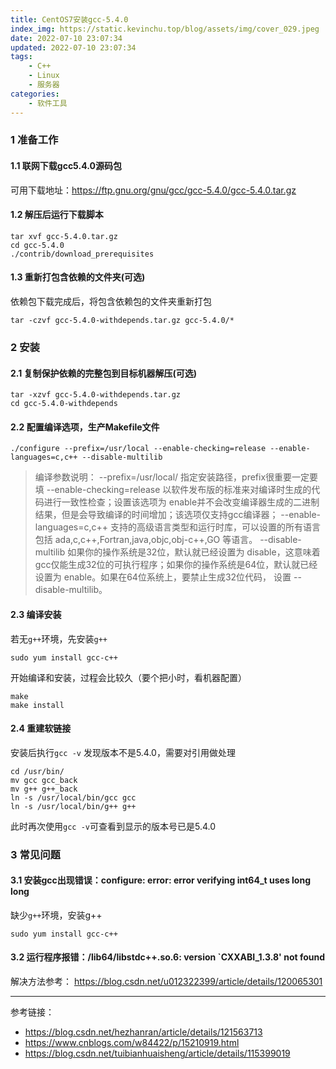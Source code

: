 ```yaml
---
title: CentOS7安装gcc-5.4.0
index_img: https://static.kevinchu.top/blog/assets/img/cover_029.jpeg
date: 2022-07-10 23:07:34
updated: 2022-07-10 23:07:34
tags:
    - C++
    - Linux
    - 服务器
categories:
    - 软件工具
---
```

### 1 准备工作


#### 1.1 联网下载gcc5.4.0源码包
可用下载地址：https://ftp.gnu.org/gnu/gcc/gcc-5.4.0/gcc-5.4.0.tar.gz

#### 1.2 解压后运行下载脚本
```
tar xvf gcc-5.4.0.tar.gz
cd gcc-5.4.0
./contrib/download_prerequisites
```

#### 1.3 重新打包含依赖的文件夹(可选)
依赖包下载完成后，将包含依赖包的文件夹重新打包
```
tar -czvf gcc-5.4.0-withdepends.tar.gz gcc-5.4.0/*
```

### 2 安装


#### 2.1 复制保护依赖的完整包到目标机器解压(可选)
```
tar -xzvf gcc-5.4.0-withdepends.tar.gz
cd gcc-5.4.0-withdepends
```

#### 2.2 配置编译选项，生产Makefile文件
```
./configure --prefix=/usr/local --enable-checking=release --enable-languages=c,c++ --disable-multilib

```
>编译参数说明：
>--prefix=/usr/local/ 指定安装路径，prefix很重要一定要填
--enable-checking=release 以软件发布版的标准来对编译时生成的代码进行一致性检查；设置该选项为 enable并不会改变编译器生成的二进制结果，但是会导致编译的时间增加；该选项仅支持gcc编译器；
--enable-languages=c,c++ 支持的高级语言类型和运行时库，可以设置的所有语言包括 ada,c,c++,Fortran,java,objc,obj-c++,GO 等语言。
--disable-multilib 如果你的操作系统是32位，默认就已经设置为 disable，这意味着gcc仅能生成32位的可执行程序；如果你的操作系统是64位，默认就已经设置为 enable。如果在64位系统上，要禁止生成32位代码， 设置 --disable-multilib。


#### 2.3 编译安装

若无```g++```环境，先安装```g++```
```
sudo yum install gcc-c++
```
开始编译和安装，过程会比较久（要个把小时，看机器配置）
```
make
make install
```

#### 2.4 重建软链接

安装后执行```gcc -v``` 发现版本不是5.4.0，需要对引用做处理

```
cd /usr/bin/
mv gcc gcc_back
mv g++ g++_back
ln -s /usr/local/bin/gcc gcc
ln -s /usr/local/bin/g++ g++
```

此时再次使用```gcc -v```可查看到显示的版本号已是5.4.0


### 3 常见问题


#### 3.1 安装gcc出现错误：configure: error: error verifying int64_t uses long long
缺少```g++```环境，安装g++
```
sudo yum install gcc-c++
```


#### 3.2 运行程序报错：/lib64/libstdc++.so.6: version `CXXABI_1.3.8' not found

解决方法参考：
https://blog.csdn.net/u012322399/article/details/120065301

---

参考链接：

- https://blog.csdn.net/hezhanran/article/details/121563713
- https://www.cnblogs.com/w84422/p/15210919.html 
- https://blog.csdn.net/tuibianhuaisheng/article/details/115399019